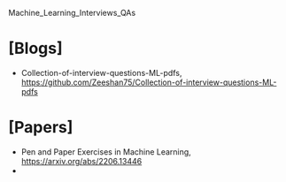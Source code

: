 Machine_Learning_Interviews_QAs

# [Blogs]
+ Collection-of-interview-questions-ML-pdfs, https://github.com/Zeeshan75/Collection-of-interview-questions-ML-pdfs

# [Papers]
+ Pen and Paper Exercises in Machine Learning, https://arxiv.org/abs/2206.13446
+ 
